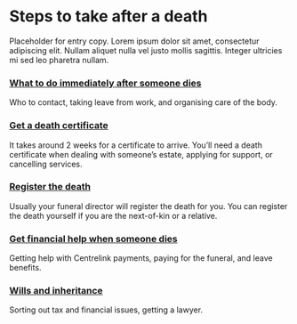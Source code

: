 Steps to take after a death
===========================

Placeholder for entry copy. Lorem ipsum dolor sit amet, consectetur adipiscing elit. Nullam aliquet nulla vel justo mollis sagittis. Integer ultricies mi sed leo pharetra nullam.

### [What to do immediately after someone dies](#)

Who to contact, taking leave from work, and organising care of the body.

### [Get a death certificate](#)

It takes around 2 weeks for a certificate to arrive. You’ll need a death certificate when dealing with someone’s estate, applying for support, or cancelling services.

### [Register the death](#)

Usually your funeral director will register the death for you. You can register the death yourself if you are the next-of-kin or a relative.

### [Get financial help when someone dies](#)

Getting help with Centrelink payments, paying for the funeral, and leave benefits.

### [Wills and inheritance](#)

Sorting out tax and financial issues, getting a lawyer.
